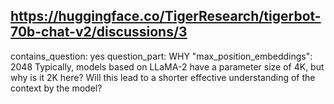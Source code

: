 ## https://huggingface.co/TigerResearch/tigerbot-70b-chat-v2/discussions/3

contains_question: yes
question_part: WHY "max_position_embeddings": 2048 Typically, models based on LLaMA-2 have a parameter size of 4K, but why is it 2K here? Will this lead to a shorter effective understanding of the context by the model?